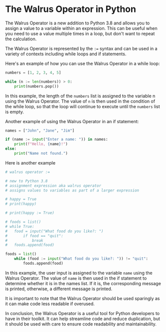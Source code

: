 # The Walrus Operator in Python
The Walrus Operator is a new addition to Python 3.8 and allows you to assign a value to a variable within an expression. This can be useful when you need to use a value multiple times in a loop, but don't want to repeat the calculation.

The Walrus Operator is represented by the `:=` syntax and can be used in a variety of contexts including while loops and if statements.

Here's an example of how you can use the Walrus Operator in a while loop:
```python
numbers = [1, 2, 3, 4, 5]

while (n := len(numbers)) > 0:
    print(numbers.pop())
```
In this example, the length of the `numbers` list is assigned to the variable n using the Walrus Operator. The value of `n` is then used in the condition of the while loop, so that the loop will continue to execute until the `numbers` list is empty.

Another example of using the Walrus Operator in an if statement:
```python
names = ["John", "Jane", "Jim"]

if (name := input("Enter a name: ")) in names:
    print(f"Hello, {name}!")
else:
    print("Name not found.")
```
Here is another example 
```python
# walrus operator :=

# new to Python 3.8
# assignment expression aka walrus operator
# assigns values to variables as part of a larger expression

# happy = True
# print(happy)

# print(happy := True)

# foods = list()
# while True:
#   food = input("What food do you like?: ")
#       if food == "quit":
#           break
#   foods.append(food)

foods = list()
    while (food := input("What food do you like?: ")) != "quit":
        foods.append(food)
```
In this example, the user input is assigned to the variable `name` using the Walrus Operator. The value of `name` is then used in the if statement to determine whether it is in the names list. If it is, the corresponding message is printed, otherwise, a different message is printed.

It is important to note that the Walrus Operator should be used sparingly as it can make code less readable if overused.

In conclusion, the Walrus Operator is a useful tool for Python developers to have in their toolkit. It can help streamline code and reduce duplication, but it should be used with care to ensure code readability and maintainability.

